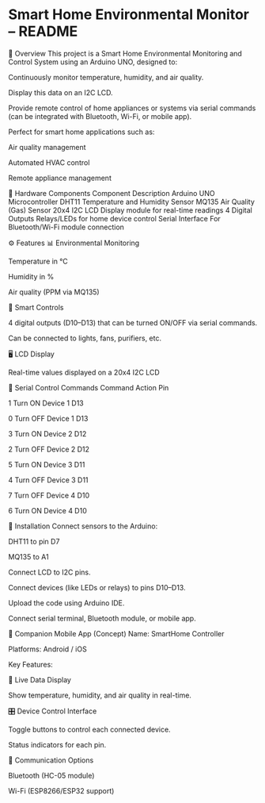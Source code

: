 # Smart Home Environmental Monitor – README
🌟 Overview
This project is a Smart Home Environmental Monitoring and Control System using an Arduino UNO, designed to:

Continuously monitor temperature, humidity, and air quality.

Display this data on an I2C LCD.

Provide remote control of home appliances or systems via serial commands (can be integrated with Bluetooth, Wi-Fi, or mobile app).

Perfect for smart home applications such as:

Air quality management

Automated HVAC control

Remote appliance management

🧰 Hardware Components
Component	Description
Arduino UNO	Microcontroller
DHT11	Temperature and Humidity Sensor
MQ135	Air Quality (Gas) Sensor
20x4 I2C LCD	Display module for real-time readings
4 Digital Outputs	Relays/LEDs for home device control
Serial Interface	For Bluetooth/Wi-Fi module connection

⚙️ Features
📊 Environmental Monitoring

Temperature in °C

Humidity in %

Air quality (PPM via MQ135)

🧠 Smart Controls

4 digital outputs (D10–D13) that can be turned ON/OFF via serial commands.

Can be connected to lights, fans, purifiers, etc.

🖥️ LCD Display

Real-time values displayed on a 20x4 I2C LCD

🧾 Serial Control Commands
Command	Action	Pin

1	Turn ON Device 1	D13

0	Turn OFF Device 1	D13

3	Turn ON Device 2	D12

2	Turn OFF Device 2	D12

5	Turn ON Device 3	D11

4	Turn OFF Device 3	D11

7	Turn OFF Device 4	D10

6	Turn ON Device 4	D10


🧪 Installation
Connect sensors to the Arduino:

DHT11 to pin D7

MQ135 to A1

Connect LCD to I2C pins.

Connect devices (like LEDs or relays) to pins D10–D13.

Upload the code using Arduino IDE.

Connect serial terminal, Bluetooth module, or mobile app.


📱 Companion Mobile App (Concept)
Name: SmartHome Controller

Platforms: Android / iOS

Key Features:

🔄 Live Data Display

Show temperature, humidity, and air quality in real-time.

🎛️ Device Control Interface

Toggle buttons to control each connected device.

Status indicators for each pin.

📡 Communication Options

Bluetooth (HC-05 module)

Wi-Fi (ESP8266/ESP32 support)
